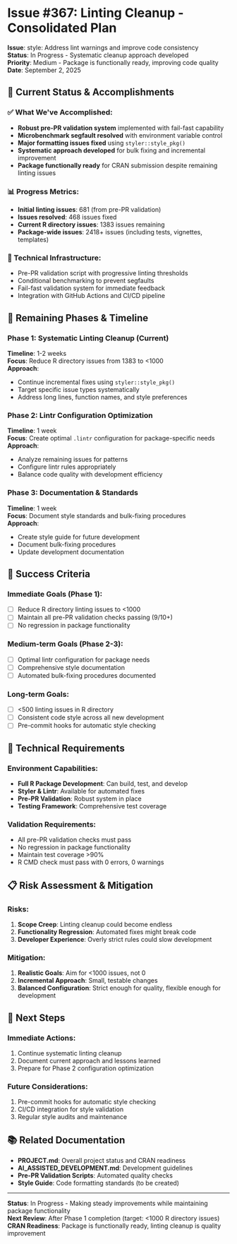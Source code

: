# Issue #367: Linting Cleanup - Consolidated Plan

**Issue**: style: Address lint warnings and improve code consistency  
**Status**: In Progress - Systematic cleanup approach developed  
**Priority**: Medium - Package is functionally ready, improving code quality  
**Date**: September 2, 2025  

## 🎯 **Current Status & Accomplishments**

### **✅ What We've Accomplished:**
- **Robust pre-PR validation system** implemented with fail-fast capability
- **Microbenchmark segfault resolved** with environment variable control  
- **Major formatting issues fixed** using `styler::style_pkg()`
- **Systematic approach developed** for bulk fixing and incremental improvement
- **Package functionally ready** for CRAN submission despite remaining linting issues

### **📊 Progress Metrics:**
- **Initial linting issues**: 681 (from pre-PR validation)
- **Issues resolved**: 468 issues fixed
- **Current R directory issues**: 1383 issues remaining
- **Package-wide issues**: 2418+ issues (including tests, vignettes, templates)

### **🔧 Technical Infrastructure:**
- Pre-PR validation script with progressive linting thresholds
- Conditional benchmarking to prevent segfaults
- Fail-fast validation system for immediate feedback
- Integration with GitHub Actions and CI/CD pipeline

## 🚀 **Remaining Phases & Timeline**

### **Phase 1: Systematic Linting Cleanup (Current)**
**Timeline**: 1-2 weeks  
**Focus**: Reduce R directory issues from 1383 to <1000  
**Approach**: 
- Continue incremental fixes using `styler::style_pkg()`
- Target specific issue types systematically
- Address long lines, function names, and style preferences

### **Phase 2: Lintr Configuration Optimization**
**Timeline**: 1 week  
**Focus**: Create optimal `.lintr` configuration for package-specific needs  
**Approach**:
- Analyze remaining issues for patterns
- Configure lintr rules appropriately
- Balance code quality with development efficiency

### **Phase 3: Documentation & Standards**
**Timeline**: 1 week  
**Focus**: Document style standards and bulk-fixing procedures  
**Approach**:
- Create style guide for future development
- Document bulk-fixing procedures
- Update development documentation

## 🎯 **Success Criteria**

### **Immediate Goals (Phase 1):**
- [ ] Reduce R directory linting issues to <1000
- [ ] Maintain all pre-PR validation checks passing (9/10+)
- [ ] No regression in package functionality

### **Medium-term Goals (Phase 2-3):**
- [ ] Optimal lintr configuration for package needs
- [ ] Comprehensive style documentation
- [ ] Automated bulk-fixing procedures documented

### **Long-term Goals:**
- [ ] <500 linting issues in R directory
- [ ] Consistent code style across all new development
- [ ] Pre-commit hooks for automatic style checking

## 🔧 **Technical Requirements**

### **Environment Capabilities:**
- **Full R Package Development**: Can build, test, and develop
- **Styler & Lintr**: Available for automated fixes
- **Pre-PR Validation**: Robust system in place
- **Testing Framework**: Comprehensive test coverage

### **Validation Requirements:**
- All pre-PR validation checks must pass
- No regression in package functionality
- Maintain test coverage >90%
- R CMD check must pass with 0 errors, 0 warnings

## 📋 **Risk Assessment & Mitigation**

### **Risks:**
1. **Scope Creep**: Linting cleanup could become endless
2. **Functionality Regression**: Automated fixes might break code
3. **Developer Experience**: Overly strict rules could slow development

### **Mitigation:**
1. **Realistic Goals**: Aim for <1000 issues, not 0
2. **Incremental Approach**: Small, testable changes
3. **Balanced Configuration**: Strict enough for quality, flexible enough for development

## 🚀 **Next Steps**

### **Immediate Actions:**
1. Continue systematic linting cleanup
2. Document current approach and lessons learned
3. Prepare for Phase 2 configuration optimization

### **Future Considerations:**
1. Pre-commit hooks for automatic style checking
2. CI/CD integration for style validation
3. Regular style audits and maintenance

## 📚 **Related Documentation**

- **PROJECT.md**: Overall project status and CRAN readiness
- **AI_ASSISTED_DEVELOPMENT.md**: Development guidelines
- **Pre-PR Validation Scripts**: Automated quality checks
- **Style Guide**: Code formatting standards (to be created)

---

**Status**: In Progress - Making steady improvements while maintaining package functionality  
**Next Review**: After Phase 1 completion (target: <1000 R directory issues)  
**CRAN Readiness**: Package is functionally ready, linting cleanup is quality improvement
